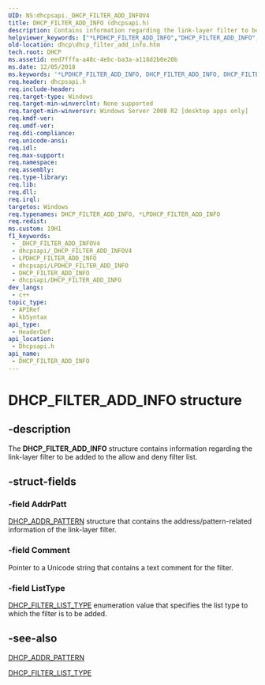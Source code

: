 ```yaml
---
UID: NS:dhcpsapi._DHCP_FILTER_ADD_INFOV4
title: DHCP_FILTER_ADD_INFO (dhcpsapi.h)
description: Contains information regarding the link-layer filter to be added to the allow and deny filter list.
helpviewer_keywords: ["*LPDHCP_FILTER_ADD_INFO","DHCP_FILTER_ADD_INFO","DHCP_FILTER_ADD_INFO structure [DHCP]","PDHCP_FILTER_ADD_INFO","PDHCP_FILTER_ADD_INFO structure pointer [DHCP]","dhcp.dhcp_filter_add_info","dhcpsapi/DHCP_FILTER_ADD_INFO","dhcpsapi/PDHCP_FILTER_ADD_INFO"]
old-location: dhcp\dhcp_filter_add_info.htm
tech.root: DHCP
ms.assetid: eed7fffa-a48c-4ebc-ba3a-a118d2b0e20b
ms.date: 12/05/2018
ms.keywords: '*LPDHCP_FILTER_ADD_INFO, DHCP_FILTER_ADD_INFO, DHCP_FILTER_ADD_INFO structure [DHCP], PDHCP_FILTER_ADD_INFO, PDHCP_FILTER_ADD_INFO structure pointer [DHCP], dhcp.dhcp_filter_add_info, dhcpsapi/DHCP_FILTER_ADD_INFO, dhcpsapi/PDHCP_FILTER_ADD_INFO'
req.header: dhcpsapi.h
req.include-header: 
req.target-type: Windows
req.target-min-winverclnt: None supported
req.target-min-winversvr: Windows Server 2008 R2 [desktop apps only]
req.kmdf-ver: 
req.umdf-ver: 
req.ddi-compliance: 
req.unicode-ansi: 
req.idl: 
req.max-support: 
req.namespace: 
req.assembly: 
req.type-library: 
req.lib: 
req.dll: 
req.irql: 
targetos: Windows
req.typenames: DHCP_FILTER_ADD_INFO, *LPDHCP_FILTER_ADD_INFO
req.redist: 
ms.custom: 19H1
f1_keywords:
 - _DHCP_FILTER_ADD_INFOV4
 - dhcpsapi/_DHCP_FILTER_ADD_INFOV4
 - LPDHCP_FILTER_ADD_INFO
 - dhcpsapi/LPDHCP_FILTER_ADD_INFO
 - DHCP_FILTER_ADD_INFO
 - dhcpsapi/DHCP_FILTER_ADD_INFO
dev_langs:
 - c++
topic_type:
 - APIRef
 - kbSyntax
api_type:
 - HeaderDef
api_location:
 - Dhcpsapi.h
api_name:
 - DHCP_FILTER_ADD_INFO
---
```


# DHCP_FILTER_ADD_INFO structure


## -description

The <b>DHCP_FILTER_ADD_INFO</b> structure contains information regarding the link-layer filter to be added to the allow and deny filter list.

## -struct-fields

### -field AddrPatt

<a href="/windows/desktop/api/dhcpsapi/ns-dhcpsapi-dhcp_addr_pattern">DHCP_ADDR_PATTERN</a> structure that contains the address/pattern-related information of the link-layer filter.

### -field Comment

Pointer to a Unicode string that contains a text comment for the filter.

### -field ListType

<a href="/windows/desktop/api/dhcpsapi/ne-dhcpsapi-dhcp_filter_list_type">DHCP_FILTER_LIST_TYPE</a> enumeration value that specifies the list type to which the filter is to be added.

## -see-also

<a href="/windows/desktop/api/dhcpsapi/ns-dhcpsapi-dhcp_addr_pattern">DHCP_ADDR_PATTERN</a>



<a href="/windows/desktop/api/dhcpsapi/ne-dhcpsapi-dhcp_filter_list_type">DHCP_FILTER_LIST_TYPE</a>